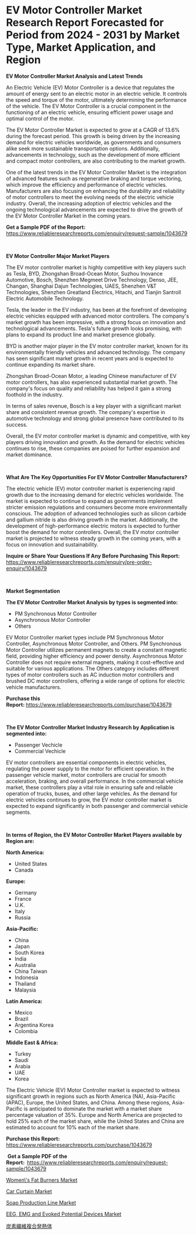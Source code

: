<p><h1>EV Motor Controller Market Research Report Forecasted for Period from 2024 -  2031 by Market Type, Market Application, and Region</h1></p><p><strong>EV Motor Controller Market Analysis and Latest Trends</strong></p>
<p><p>An Electric Vehicle (EV) Motor Controller is a device that regulates the amount of energy sent to an electric motor in an electric vehicle. It controls the speed and torque of the motor, ultimately determining the performance of the vehicle. The EV Motor Controller is a crucial component in the functioning of an electric vehicle, ensuring efficient power usage and optimal control of the motor.</p><p>The EV Motor Controller Market is expected to grow at a CAGR of 13.6% during the forecast period. This growth is being driven by the increasing demand for electric vehicles worldwide, as governments and consumers alike seek more sustainable transportation options. Additionally, advancements in technology, such as the development of more efficient and compact motor controllers, are also contributing to the market growth.</p><p>One of the latest trends in the EV Motor Controller Market is the integration of advanced features such as regenerative braking and torque vectoring, which improve the efficiency and performance of electric vehicles. Manufacturers are also focusing on enhancing the durability and reliability of motor controllers to meet the evolving needs of the electric vehicle industry. Overall, the increasing adoption of electric vehicles and the ongoing technological advancements are expected to drive the growth of the EV Motor Controller Market in the coming years.</p></p>
<p><strong>Get a Sample PDF of the Report:&nbsp;</strong> <a href="https://www.reliableresearchreports.com/enquiry/request-sample/1043679">https://www.reliableresearchreports.com/enquiry/request-sample/1043679</a></p>
<p>&nbsp;</p>
<p><strong>EV Motor Controller Major Market Players</strong></p>
<p><p>The EV motor controller market is highly competitive with key players such as Tesla, BYD, Zhongshan Broad-Ocean Motor, Suzhou Inovance Automotive, Bosch, Shenzhen Megmeet Drive Technology, Denso, JEE, Changan, Shanghai Dajun Technologies, UAES, Shenzhen V&T Technologies, Shenzhen Greatland Electrics, Hitachi, and Tianjin Santroll Electric Automobile Technology.</p><p>Tesla, the leader in the EV industry, has been at the forefront of developing electric vehicles equipped with advanced motor controllers. The company's market growth has been impressive, with a strong focus on innovation and technological advancements. Tesla's future growth looks promising, with plans to expand its product line and market presence globally.</p><p>BYD is another major player in the EV motor controller market, known for its environmentally friendly vehicles and advanced technology. The company has seen significant market growth in recent years and is expected to continue expanding its market share.</p><p>Zhongshan Broad-Ocean Motor, a leading Chinese manufacturer of EV motor controllers, has also experienced substantial market growth. The company's focus on quality and reliability has helped it gain a strong foothold in the industry.</p><p>In terms of sales revenue, Bosch is a key player with a significant market share and consistent revenue growth. The company's expertise in automotive technology and strong global presence have contributed to its success.</p><p>Overall, the EV motor controller market is dynamic and competitive, with key players driving innovation and growth. As the demand for electric vehicles continues to rise, these companies are poised for further expansion and market dominance.</p></p>
<p>&nbsp;</p>
<p><strong>What Are The Key Opportunities For EV Motor Controller Manufacturers?</strong></p>
<p><p>The electric vehicle (EV) motor controller market is experiencing rapid growth due to the increasing demand for electric vehicles worldwide. The market is expected to continue to expand as governments implement stricter emission regulations and consumers become more environmentally conscious. The adoption of advanced technologies such as silicon carbide and gallium nitride is also driving growth in the market. Additionally, the development of high-performance electric motors is expected to further boost the demand for motor controllers. Overall, the EV motor controller market is projected to witness steady growth in the coming years, with a focus on innovation and sustainability.</p></p>
<p><strong>Inquire or Share Your Questions If Any Before Purchasing This Report:</strong> <a href="https://www.reliableresearchreports.com/enquiry/pre-order-enquiry/1043679">https://www.reliableresearchreports.com/enquiry/pre-order-enquiry/1043679</a></p>
<p>&nbsp;</p>
<p><strong>Market Segmentation</strong></p>
<p><strong>The EV Motor Controller Market Analysis by types is segmented into:</strong></p>
<p><ul><li>PM Synchronous Motor Controller</li><li>Asynchronous Motor Controller</li><li>Others</li></ul></p>
<p><p>EV Motor Controller market types include PM Synchronous Motor Controller, Asynchronous Motor Controller, and Others. PM Synchronous Motor Controller utilizes permanent magnets to create a constant magnetic field, providing higher efficiency and power density. Asynchronous Motor Controller does not require external magnets, making it cost-effective and suitable for various applications. The Others category includes different types of motor controllers such as AC induction motor controllers and brushed DC motor controllers, offering a wide range of options for electric vehicle manufacturers.</p></p>
<p><strong>Purchase this Report:&nbsp;</strong><a href="https://www.reliableresearchreports.com/purchase/1043679">https://www.reliableresearchreports.com/purchase/1043679</a></p>
<p>&nbsp;</p>
<p><strong>The EV Motor Controller Market Industry Research by Application is segmented into:</strong></p>
<p><ul><li>Passenger Vechicle</li><li>Commercial Vechicle</li></ul></p>
<p><p>EV motor controllers are essential components in electric vehicles, regulating the power supply to the motor for efficient operation. In the passenger vehicle market, motor controllers are crucial for smooth acceleration, braking, and overall performance. In the commercial vehicle market, these controllers play a vital role in ensuring safe and reliable operation of trucks, buses, and other large vehicles. As the demand for electric vehicles continues to grow, the EV motor controller market is expected to expand significantly in both passenger and commercial vehicle segments.</p></p>
<p>&nbsp;</p>
<p><strong>In terms of Region, the EV Motor Controller Market Players available by Region are:</strong></p>
<p>
    <p> <strong> North America: </strong>
        <ul>
            <li>United States</li>
            <li>Canada</li>
        </ul>
        </p> 
    <p> <strong> Europe: </strong>
        <ul>
            <li>Germany</li>
            <li>France</li>
            <li>U.K.</li>
            <li>Italy</li>
            <li>Russia</li>
        </ul>
        </p> 
    <p> <strong> Asia-Pacific: </strong>
        <ul>
            <li>China</li>
            <li>Japan</li>
            <li>South Korea</li>
            <li>India</li>
            <li>Australia</li>
            <li>China Taiwan</li>
            <li>Indonesia</li>
            <li>Thailand</li>
            <li>Malaysia</li>
        </ul>
        </p> 
    <p> <strong> Latin America: </strong>
        <ul>
            <li>Mexico</li>
            <li>Brazil</li>
            <li>Argentina Korea</li>
            <li>Colombia</li>
        </ul>
        </p> 
    <p> <strong> Middle East & Africa: </strong>
        <ul>
            <li>Turkey</li>
            <li>Saudi</li>
            <li>Arabia</li>
            <li>UAE</li>
            <li>Korea</li>
        </ul>
    </p>
    </p>
<p><p>The Electric Vehicle (EV) Motor Controller market is expected to witness significant growth in regions such as North America (NA), Asia-Pacific (APAC), Europe, the United States, and China. Among these regions, Asia-Pacific is anticipated to dominate the market with a market share percentage valuation of 35%. Europe and North America are projected to hold 25% each of the market share, while the United States and China are estimated to account for 10% each of the market share.</p></p>
<p><strong>Purchase this Report: </strong><a href="https://www.reliableresearchreports.com/purchase/1043679">https://www.reliableresearchreports.com/purchase/1043679</a></p>
<p>&nbsp;<strong>Get a Sample PDF of the Report:&nbsp;&nbsp;</strong><a href="https://www.reliableresearchreports.com/enquiry/request-sample/1043679">https://www.reliableresearchreports.com/enquiry/request-sample/1043679</a></p>
<p><strong></strong></p>
<p><p><a href="https://view.publitas.com/reportprime-1/women-s-fat-burners-market-research-report-unlocks-analysis-on-the-market-financial-status-market-size-and-market-revenue-upto-2030/">Women\'s Fat Burners Market</a></p><p><a href="https://github.com/derrinmiltonellis35gcl/Market-Research-Report-List-1/blob/main/car-curtain-market.md">Car Curtain Market</a></p><p><a href="https://issuu.com/reportprime-2/docs/soap-production-line-market-size-2030.pptx">Soap Production Line Market</a></p><p><a href="https://issuu.com/reportprime-2/docs/eeg-emg-and-evoked-potential-devices-market-size-2">EEG, EMG and Evoked Potential Devices Market</a></p><p><a href="https://github.com/efcvopdgkdx128/Market-Research-Report-List-1/blob/main/1047607188113.md">炭素繊維複合発熱体</a></p></p>